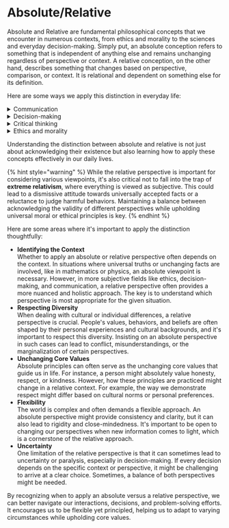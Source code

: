 # Absolute/Relative

Absolute and Relative are fundamental philosophical concepts that we encounter in numerous contexts, from ethics and morality to the sciences and everyday decision-making. Simply put, an absolute conception refers to something that is independent of anything else and remains unchanging regardless of perspective or context. A relative conception, on the other hand, describes something that changes based on perspective, comparison, or context. It is relational and dependent on something else for its definition.

Here are some ways we apply this distinction in everyday life:

<details>

<summary>Communication</summary>

When we talk about "absolute" in communication, we're referring to definitive, clear-cut statements or facts. For example, the statement "the Earth orbits the Sun" is an absolute because it is unchanging and universally true, regardless of perspective.&#x20;

On the other hand, "relative" communication might involve statements like "I feel hot today." This is relative because the perception of temperature can vary from person to person, dependent on individual thresholds of heat or cold.

</details>

<details>

<summary>Decision-making</summary>

In decision-making, an absolute approach refers to decisions made based on fixed rules or principles. For example, "I will always tell the truth, no matter what" illustrates an absolute decision-making philosophy.&#x20;

A relative approach, in contrast, means making decisions based on the specific situation or context. For instance, you might decide to withhold a harsh truth to prevent hurting someone's feelings, considering the emotional impact relative to the situation.

</details>

<details>

<summary>Critical thinking</summary>

When we approach a problem from an absolute perspective, we tend to rely on established rules or universal truths. For instance, in a mathematical problem, the laws of mathematics are absolute - they do not change based on context.&#x20;

On the other hand, a relative perspective in critical thinking might consider multiple viewpoints and the specific context. For instance, in a social science discussion, one's viewpoint can be relative to their personal experiences or cultural background.

</details>

<details>

<summary>Ethics and morality</summary>

Absolute notions of morality would argue for the existence of universal moral laws that apply to all individuals, cultures, and times. For instance, the belief that stealing is wrong, regardless of context, is an example of absolute morality.&#x20;

Relative notions of morality, on the other hand, would argue that moral standards can change across different cultures and contexts. For instance, certain societies might view stealing as acceptable in extreme situations of need or survival.

</details>

Understanding the distinction between absolute and relative is not just about acknowledging their existence but also learning how to apply these concepts effectively in our daily lives.&#x20;

{% hint style="warning" %}
While the relative perspective is important for considering various viewpoints, it's also critical not to fall into the trap of **extreme relativism**, where everything is viewed as subjective. This could lead to a dismissive attitude towards universally accepted facts or a reluctance to judge harmful behaviors. Maintaining a balance between acknowledging the validity of different perspectives while upholding universal moral or ethical principles is key.
{% endhint %}

Here are some areas where it's important to apply the distinction thoughtfully:

* **Identifying the Context**\
  Whether to apply an absolute or relative perspective often depends on the context. In situations where universal truths or unchanging facts are involved, like in mathematics or physics, an absolute viewpoint is necessary. However, in more subjective fields like ethics, decision-making, and communication, a relative perspective often provides a more nuanced and holistic approach. The key is to understand which perspective is most appropriate for the given situation.
* **Respecting Diversity**\
  When dealing with cultural or individual differences, a relative perspective is crucial. People's values, behaviors, and beliefs are often shaped by their personal experiences and cultural backgrounds, and it's important to respect this diversity. Insisting on an absolute perspective in such cases can lead to conflict, misunderstandings, or the marginalization of certain perspectives.
* **Unchanging Core Values**\
  Absolute principles can often serve as the unchanging core values that guide us in life. For instance, a person might absolutely value honesty, respect, or kindness. However, how these principles are practiced might change in a relative context. For example, the way we demonstrate respect might differ based on cultural norms or personal preferences.
* **Flexibility**\
  The world is complex and often demands a flexible approach. An absolute perspective might provide consistency and clarity, but it can also lead to rigidity and close-mindedness. It's important to be open to changing our perspectives when new information comes to light, which is a cornerstone of the relative approach.
* **Uncertainty**\
  One limitation of the relative perspective is that it can sometimes lead to uncertainty or paralysis, especially in decision-making. If every decision depends on the specific context or perspective, it might be challenging to arrive at a clear choice. Sometimes, a balance of both perspectives might be needed.

By recognizing when to apply an absolute versus a relative perspective, we can better navigate our interactions, decisions, and problem-solving efforts. It encourages us to be flexible yet principled, helping us to adapt to varying circumstances while upholding core values.
